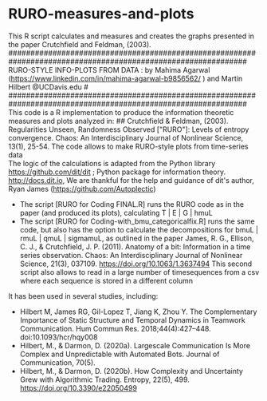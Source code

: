 # RURO-measures-and-plots
This R script calculates and measures and creates the graphs presented in the paper Crutchfield and Feldman, (2003). 
##############################################################################################################
RURO-STYLE INFO-PLOTS FROM DATA : by Mahima Agarwal (https://www.linkedin.com/in/mahima-agarwal-b9856562/ ) and Martin Hilbert @UCDavis.edu  #
##############################################################################################################
This code is a R implementation to produce the information theoretic measures and plots analyzed in:
    ##  Crutchfield & Feldman, (2003). Regularities Unseen, Randomness Observed ["RURO"]: Levels of entropy convergence. Chaos: An Interdisciplinary Journal of Nonlinear Science, 13(1), 25-54.
The code allows to make RURO-style plots from time-series data  
The logic of the calculations is adapted from the Python library https://github.com/dit/dit ; Python package for information theory. http://docs.dit.io, 
We are thankful for the help and guidance of dit's author, Ryan James (https://github.com/Autoplectic)

* The script [RURO for Coding FINAL.R] runs the RURO code as in the paper (and produced its plots), calculating T    |    E    |   G    |  hmuL 
* The script [RURO for Coding-with_bmu_categoricalfix.R] runs the same code, but also has the option to calculate the decompositions for  bmuL   |   rmuL   |  qmuL   | sigmamuL, as outlined in the paper James, R. G., Ellison, C. J., & Crutchfield, J. P. (2011). Anatomy of a bit: Information in a time series observation. Chaos: An Interdisciplinary Journal of Nonlinear Science, 21(3), 037109. https://doi.org/10.1063/1.3637494
This second script also allows to read in a large number of timesequences from a csv where each sequence is stored in a different column 


It has been used in several studies, including:

* Hilbert M, James RG, Gil-Lopez T, Jiang K, Zhou Y. The Complementary Importance of Static Structure and Temporal Dynamics in Teamwork Communication. Hum Commun Res. 2018;44(4):427–448. doi:10.1093/hcr/hqy008
* Hilbert, M., & Darmon, D. (2020a). Largescale Communication Is More Complex and Unpredictable with Automated Bots. Journal of Communication, 70(5).
* Hilbert, M., & Darmon, D. (2020b). How Complexity and Uncertainty Grew with Algorithmic Trading. Entropy, 22(5), 499. https://doi.org/10.3390/e22050499


